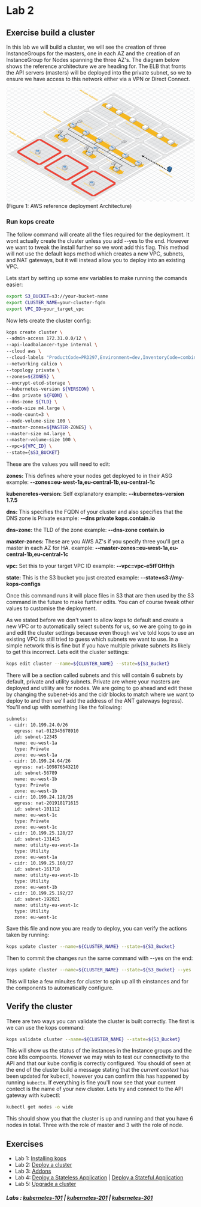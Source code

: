 # Lab 2

## Exercise build a cluster

In this lab we will build a cluster, we will see the creation of three InstanceGroups for the masters, one in each AZ and the creation of an InstanceGroup for Nodes spanning the three AZ's. The diagram below shows the reference architecture we are heading for. The ELB that fronts the API servers (masters) will be deployed into the private subnet, so we to ensure we have access to this network either via a VPN or Direct Connect.

![AWS kops](kubernetes-201/labs/img/deployment.png "Figure. 1")
(Figure 1: AWS reference deployment Architecture)

### Run kops create

The follow command will create all the files required for the deployment. It wont actually create the cluster unless you add --yes to the end. However we want to tweak the install further so we wont add this flag. This method will not use the default kops method which creates a new VPC, subnets, and NAT gateways, but it will instead allow you to deploy into an existing VPC.

Lets start by setting up some env variables to make running the comands easier:

```bash
export S3_BUCKET=s3://your-bucket-name
export CLUSTER_NAME=your-cluster-fqdn
export VPC_ID=your_target_vpc
```

Now lets create the cluster config:

```bash
kops create cluster \
--admin-access 172.31.0.0/12 \
--api-loadbalancer-type internal \
--cloud aws \
--cloud-labels "ProductCode=PRD297,Environment=dev,InventoryCode=combined-kops" \
--networking calico \
--topology private \
--zones=${ZONES} \
--encrypt-etcd-storage \
--kubernetes-version ${VERSION} \
--dns private ${FQDN} \
--dns-zone ${TLD} \
--node-size m4.large \
--node-count=3 \
--node-volume-size 100 \
--master-zones=${MASTER-ZONES} \
--master-size m4.large \
--master-volume-size 100 \
--vpc=${VPC_ID} \
--state={$S3_BUCKET}
```

These are the values you will need to edit:

**zones:** This defines where your nodes get deployed to in their ASG
example:
**--zones=eu-west-1a,eu-central-1b,eu-central-1c**

**kubeneretes-version:** Self explanatory
example:
**--kubernetes-version 1.7.5**

**dns:** This specifies the FQDN of your cluster and also specifies that the DNS zone is Private
example:
**--dns private kops.contain.io**

**dns-zone:** the TLD of the zone
example:
**--dns-zone contain.io**

**master-zones:** These are you AWS AZ's if you specify three you'll get a master in each AZ for HA.
example:
**--master-zones=eu-west-1a,eu-central-1b,eu-central-1c**

**vpc:** Set this to your target VPC ID
example:
**--vpc=vpc-e5fFGHfrjh**

**state:** This is the S3 bucket you just created
example:
**--state=s3://my-kops-configs**

Once this command runs it will place files in S3 that are then used by the S3 command in the future to make further edits. You can of course tweak other values to customise the deployment.

As we stated before we don't want to allow kops to default and create a new VPC or to automatically select subents for us, so we are going to go in and edit the cluster settings because even though we've told kops to use an existing VPC its still tried to guess which subnets we want to use. In a simple network this is fine but if you have multiple private subnets its likely to get this incorrect. Lets edit the cluster settings:

```bash
kops edit cluster --name=${CLUSTER_NAME} --state=${S3_Bucket}
```

There will be a section called subnets and this will contain 6 subnets by default, private and utility subnets. Private are where your masters are deployed and utility are for nodes. We are going to go ahead and edit these by changing the subenet-ids and the cidr blocks to match where we want to deploy to and then we'll add the address of the ANT gateways (egress). You'll end up with something like the following:

```
subnets:
 - cidr: 10.199.24.0/26
   egress: nat-012345678910
   id: subnet-12345
   name: eu-west-1a
   type: Private
   zone: eu-west-1a
 - cidr: 10.199.24.64/26
   egress: nat-109876543210
   id: subnet-56789
   name: eu-west-1b
   type: Private
   zone: eu-west-1b
 - cidr: 10.199.24.128/26
   egress: nat-201918171615
   id: subnet-101112
   name: eu-west-1c
   type: Private
   zone: eu-west-1c
 - cidr: 10.199.25.128/27
   id: subnet-131415
   name: utility-eu-west-1a
   type: Utility
   zone: eu-west-1a
 - cidr: 10.199.25.160/27
   id: subnet-161718
   name: utility-eu-west-1b
   type: Utility
   zone: eu-west-1b
 - cidr: 10.199.25.192/27
   id: subnet-192021
   name: utility-eu-west-1c
   type: Utility
   zone: eu-west-1c
```

Save this file and now you are ready to deploy, you can verify the actions taken by running:

```bash
kops update cluster --name=${CLUSTER_NAME} --state=${S3_Bucket}
```

Then to commit the changes run the same command with --yes on the end:

```bash
kops update cluster --name=${CLUSTER_NAME} --state=${S3_Bucket} --yes
```

This will take a few minuites for cluster to spin up all th einstances and for the components to automatically configure.

## Verify the cluster

There are two ways you can validate the cluster is built correctly. The first is we can use the kops command:

```bash
kops validate cluster --name=${CLUSTER_NAME} --state=${S3_Bucket}
```

This will show us the status of the instances in the Instance groups and the core k8s compoents. However we may wish to test our connectivity to the API and that our kube config is correctly configured. You should of seen at the end of the cluster build a message stating that the *current context* has been updated for kubectl, however you can confirm this has happened by running ```kubectx```. If everything is fine you'll now see that your current contect is the name of your new cluster. Lets try and connect to the API gateway with kubectl:

```bash
kubectl get nodes -o wide
```

This should show you that the cluster is up and running and that you have 6 nodes in total. Three with the role of master and 3 with the role of node.

## Exercises

- Lab 1: [Installing kops](/kubernetes-201/labs/00-install-kops.md)
- Lab 2: [Deploy a cluster](/kubernetes-201/labs/01-deploy-cluster.md)
- Lab 3: [Addons](/kubernetes-201/labs/02-addons.md)
- Lab 4: [Deploy a Stateless Application](/kubernetes-201/labs/03-deploy-service.md) | [Deploy a Stateful Application](/kubernetes-201/labs/03-deploy-stateful-service.md)
- Lab 5: [Upgrade a cluster](/kubernetes-201/labs/04-upgrading.md)

##### Labs : [kubernetes-101](/kubernetes-101/) | [kubernetes-201](/kubernetes-201/) | [kubernetes-301](/kubernetes-301/)
